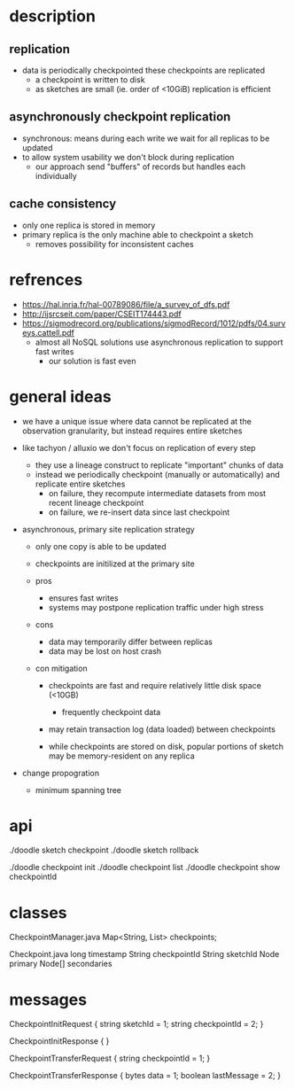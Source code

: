 # description
## replication
- data is periodically checkpointed these checkpoints are replicated
    - a checkpoint is written to disk
    - as sketches are small (ie. order of <10GiB) replication is efficient

## asynchronously checkpoint replication
- synchronous: means during each write we wait for all replicas to be updated
- to allow system usability we don't block during replication
    - our approach send "buffers" of records but handles each individually

## cache consistency
- only one replica is stored in memory
- primary replica is the only machine able to checkpoint a sketch
    - removes possibility for inconsistent caches

# refrences
- https://hal.inria.fr/hal-00789086/file/a_survey_of_dfs.pdf
- http://ijsrcseit.com/paper/CSEIT174443.pdf
- https://sigmodrecord.org/publications/sigmodRecord/1012/pdfs/04.surveys.cattell.pdf
    - almost all NoSQL solutions use asynchronous replication to support fast writes
        - our solution is fast even





# general ideas
- we have a unique issue where data cannot be replicated at the observation granularity, but instead requires entire sketches
- like tachyon / alluxio we don't focus on replication of every step
    - they use a lineage construct to replicate "important" chunks of data
    - instead we periodically checkpoint (manually or automatically) and replicate entire sketches
        - on failure, they recompute intermediate datasets from most recent lineage checkpoint
        - on failure, we re-insert data since last checkpoint
- asynchronous, primary site replication strategy
    - only one copy is able to be updated
    - checkpoints are initilized at the primary site

    - pros
        - ensures fast writes
        - systems may postpone replication traffic under high stress
    - cons
        - data may temporarily differ between replicas
        - data may be lost on host crash


    - con mitigation
        - checkpoints are fast and require relatively little disk space (<10GB)
            - frequently checkpoint data

        - may retain transaction log (data loaded) between checkpoints
        - while checkpoints are stored on disk, popular portions of sketch may be memory-resident on any replica



- change propogration
    - minimum spanning tree

# api
./doodle sketch checkpoint <checkpointId>
./doodle sketch rollback <checkpointId>

./doodle checkpoint init <sketchId> <checkpointId>
./doodle checkpoint list
./doodle checkpoint show checkpointId

# classes
CheckpointManager.java
    Map<String, List<Checkpoint>> checkpoints;

Checkpoint.java
    long timestamp
    String checkpointId
    String sketchId
    Node primary
    Node[] secondaries

# messages
CheckpointInitRequest {
    string sketchId = 1;
    string checkpointId = 2;
}

CheckpointInitResponse {
}

CheckpointTransferRequest {
    string checkpointId = 1;
}

CheckpointTransferResponse {
    bytes data = 1;
    boolean lastMessage = 2;
}
